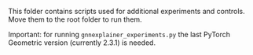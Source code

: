 This folder contains scripts used for additional experiments and controls. Move them to the root folder to run them.

Important: for running ```gnnexplainer_experiments.py``` the last PyTorch Geometric version (currently 2.3.1) is needed.
